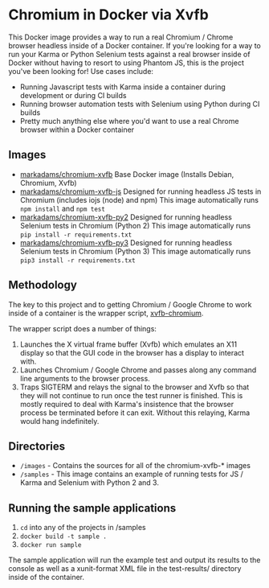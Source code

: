 # Chromium in Docker via Xvfb

This Docker image provides a way to run a real Chromium / Chrome browser
headless inside of a Docker container. If you're looking for a way to run your Karma or Python Selenium tests
against a real browser inside of Docker without having to resort to using Phantom JS, this is the project you've been looking for! 
Use cases include:

* Running Javascript tests with Karma inside a container during development or during CI builds
* Running browser automation tests with Selenium using Python during CI builds
* Pretty much anything else where you'd want to use a real Chrome browser within a Docker container

## Images

* [markadams/chromium-xvfb](https://registry.hub.docker.com/u/markadams/chromium-xvfb/)
  Base Docker image (Installs Debian, Chromium, Xvfb)
* [markadams/chromium-xvfb-js](https://registry.hub.docker.com/u/markadams/chromium-xvfb-js/)
  Designed for running headless JS tests in Chromium (includes iojs (node) and npm)
  This image automatically runs `npm install` and `npm test`
* [markadams/chromium-xvfb-py2](https://registry.hub.docker.com/u/markadams/chromium-xvfb-py2/)
  Designed for running headless Selenium tests in Chromium (Python 2)
  This image automatically runs `pip install -r requirements.txt`
* [markadams/chromium-xvfb-py3](https://registry.hub.docker.com/u/markadams/chromium-xvfb-py3/)
  Designed for running headless Selenium tests in Chromium (Python 3)
  This image automatically runs `pip3 install -r requirements.txt`

## Methodology
The key to this project and to getting Chromium / Google Chrome to work inside
of a container is the wrapper script, [xvfb-chromium](images/image-base/xvfb-chromium).

The wrapper script does a number of things:
1. Launches the X virtual frame buffer (Xvfb) which emulates an X11 display so
that the GUI code in the browser has a display to interact with.
2. Launches Chromium / Google Chrome and passes along any command line arguments
to the browser process.
3. Traps SIGTERM and relays the signal to the browser and Xvfb so that they will
not continue to run once the test runner is finished. This is mostly required to deal
with Karma's insistence that the browser process be terminated before it can exit.
Without this relaying, Karma would hang indefinitely.

## Directories

* `/images` - Contains the sources for all of the chromium-xvfb-* images
* `/samples` - This image contains an example of running tests for JS / Karma
  and Selenium with Python 2 and 3.

## Running the sample applications

1. `cd` into any of the projects in /samples
2. `docker build -t sample .`
3. `docker run sample`

The sample application will run the example test and output
its results to the console as well as a xunit-format XML file
in the test-results/ directory inside of the container.
